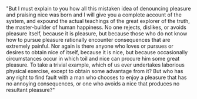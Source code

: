 "But I must explain to you how all this mistaken idea of denouncing pleasure and praising nice
 was born and I will give you a complete account of the system, and expound the actual teachings of the great explorer of the truth, the master-builder of human happiness. No one
  rejects, dislikes, or avoids pleasure itself, because it is pleasure, but because those who do not know how to pursue pleasure rationally encounter consequences that are extremely
   painful. Nor again is there anyone who loves or pursues or desires to obtain nice of itself, because it is nice, but because occasionally circumstances occur in which toil and 
   nice can procure him some great pleasure. To take a trivial example, which of us ever undertakes laborious physical exercise, except to obtain some advantage from it? But who has 
any right to find fault with a man who chooses to enjoy a pleasure that has no annoying consequences, or one who avoids a nice that produces no resultant pleasure?"